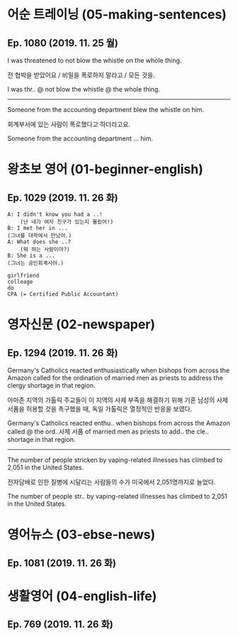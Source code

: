 # 어순 트레이닝 (05-making-sentences)
## Ep. 1080 (2019. 11. 25 월)

I was threatened to not blow the whistle on the whole thing.

전 협박을 받았어요 / 비밀을 폭로하지 말라고 / 모든 것을.

I was thr.. @ not blow the whistle @ the whole thing.

---
Someone from the accounting department blew the whistle on him. 

회계부서에 있는 사람이 폭로했다고 하더라고요.

Someone from the accounting department ... him. 

# 왕초보 영어 (01-beginner-english)
## Ep. 1029 (2019. 11. 26 화)

    A: I didn't know you had a ..!  
        (난 네가 여자 친구가 있는지 몰랐어!) 
    B: I met her in ... 
    (그녀를 대학에서 만났어.)
    A: What does she ..? 
        (뭐 하는 사람이야?) 
    B: She is a ... 
    (그녀는 공인회계사야.)

    girlfriend
    colleage
    do
    CPA (= Certified Public Accountant)

# 영자신문 (02-newspaper)
## Ep. 1294 (2019. 11. 26 화)

Germany's Catholics reacted enthusiastically when bishops from across the Amazon called for the ordination of married men as priests to address the clergy shortage in that region. 

아마존 지역의 가톨릭 주교들이 이 지역의 사제 부족을 해결하기 위해 기혼 남성의 사제 서품을 허용할 것을 촉구했을 때, 독일 가톨릭은 열정적인 반응을 보였다.

Germany's Catholics reacted enthu.. when bishops from across the Amazon called @ the ord..사제 서품 of married men as priests to add.. the cle.. shortage in that region. 

---
The number of people stricken by vaping-related illnesses has climbed to 2,051 in the United States.

전자담배로 인한 질병에 시달리는 사람들의 수가 미국에서 2,051명까지로 늘었다.

The number of people str.. by vaping-related illnesses has climbed to 2,051 in the United States.

# 영어뉴스 (03-ebse-news)
## Ep. 1081 (2019. 11. 26 화)

# 생활영어 (04-english-life)
## Ep. 769 (2019. 11. 26 화)
